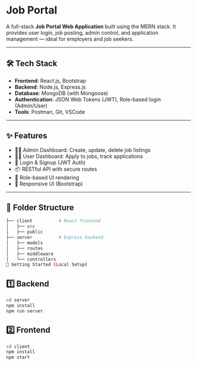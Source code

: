 # Job Portal

A full-stack **Job Portal Web Application** built using the MERN stack. It provides user login, job posting, admin control, and application management — ideal for employers and job seekers.

---

## 🛠️ Tech Stack

- **Frontend**: React.js, Bootstrap
- **Backend**: Node.js, Express.js
- **Database**: MongoDB (with Mongoose)
- **Authentication**: JSON Web Tokens (JWT), Role-based login (Admin/User)
- **Tools**: Postman, Git, VSCode

---

## ✨ Features

- 👩‍💼 Admin Dashboard: Create, update, delete job listings
- 👨‍🎓 User Dashboard: Apply to jobs, track applications
- 🔐 Login & Signup (JWT Auth)
- 📦 RESTful API with secure routes
- 🎯 Role-based UI rendering
- 📱 Responsive UI (Bootstrap)

---

## 📁 Folder Structure

```bash
├── client          # React frontend
│   ├── src
│   ├── public
├── server          # Express backend
│   ├── models
│   ├── routes
│   ├── middleware
│   └── controllers
🚀 Getting Started (Local Setup)

 ```
## 1️⃣ Backend
```bash
cd server
npm install
npm run server

 ```
## 2️⃣ Frontend
```bash
cd client
npm install
npm start

 ```

